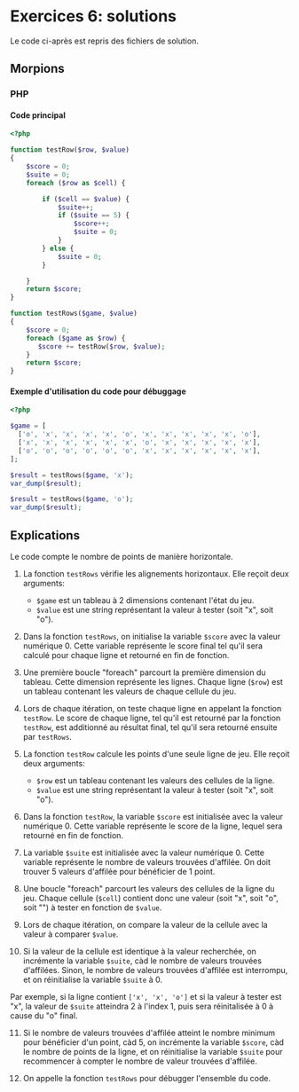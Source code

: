 # Exercices 6: solutions

Le code ci-après est repris des fichiers de solution.

## Morpions

### PHP

#### Code principal

```php
<?php

function testRow($row, $value)
{
    $score = 0;
    $suite = 0;
    foreach ($row as $cell) {

        if ($cell == $value) {
            $suite++;
            if ($suite == 5) {
                $score++;
                $suite = 0;
            }
        } else {
            $suite = 0; 
        }

    }
    return $score;
}

function testRows($game, $value) 
{
    $score = 0;
    foreach ($game as $row) {
       $score += testRow($row, $value);
    }
    return $score;
}

```

#### Exemple d'utilisation du code pour débuggage

```php
<?php

$game = [
  ['o', 'x', 'x', 'x', 'x', 'o', 'x', 'x', 'x', 'x', 'x', 'o'],
  ['x', 'x', 'x', 'x', 'x', 'x', 'o', 'x', 'x', 'x', 'x', 'x'],
  ['o', 'o', 'o', 'o', 'o', 'o', 'x', 'x', 'x', 'x', 'x', 'x'],
];

$result = testRows($game, 'x');
var_dump($result);

$result = testRows($game, 'o');
var_dump($result);
```

## Explications

Le code compte le nombre de points de manière horizontale.

1. La fonction `testRows` vérifie les alignements horizontaux. Elle reçoit deux arguments: 
    - `$game` est un tableau à 2 dimensions contenant l'état du jeu.
    - `$value` est une string représentant la valeur à tester (soit "x", soit "o").

2. Dans la fonction `testRows`, on initialise la variable `$score` avec la valeur numérique 0. Cette variable représente le score final tel qu'il sera calculé pour chaque ligne et retourné en fin de fonction.

3. Une première boucle "foreach" parcourt la première dimension du tableau. Cette dimension représente les lignes. Chaque ligne (`$row`) est un tableau contenant les valeurs de chaque cellule du jeu.

4. Lors de chaque itération, on teste chaque ligne en appelant la fonction `testRow`. Le score de chaque ligne, tel qu'il est retourné par la fonction `testRow`, est additionné au résultat final, tel qu'il sera retourné ensuite par `testRows`.

5. La fonction `testRow` calcule les points d'une seule ligne de jeu. Elle reçoit deux arguments: 
    - `$row` est un tableau contenant les valeurs des cellules de la ligne.
    - `$value` est une string représentant la valeur à tester (soit "x", soit "o").

6. Dans la fonction `testRow`, la variable `$score` est initialisée avec la valeur numérique 0. Cette variable représente le score de la ligne, lequel sera retourné en fin de fonction.

7. La variable `$suite` est initialisée avec la valeur numérique 0. Cette variable représente le nombre de valeurs trouvées d'affilée. On doit trouver 5 valeurs d'affilée pour bénéficier de 1 point.

8. Une boucle "foreach" parcourt les valeurs des cellules de la ligne du jeu. Chaque cellule (`$cell`) contient donc une valeur (soit "x", soit "o", soit "") à tester en fonction de `$value`.

9. Lors de chaque itération, on compare la valeur de la cellule avec la valeur à comparer `$value`.

10. Si la valeur de la cellule est identique à la valeur recherchée, on incrémente la variable `$suite`, càd le nombre de valeurs trouvées d'affilées. Sinon, le nombre de valeurs trouvées d'affilée est interrompu, et on réinitialise la variable `$suite` à 0.

Par exemple, si la ligne contient `['x', 'x', 'o']` et si la valeur à tester est "x", la valeur de `$suite` atteindra 2 à l'index 1, puis sera réinitalisée à 0 à cause du "o" final.

11. Si le nombre de valeurs trouvées d'affilée atteint le nombre minimum pour bénéficier d'un point, càd 5, on incrémente la variable `$score`, càd le nombre de points de la ligne, et on réinitialise la variable `$suite` pour recommencer à compter le nombre de valeur trouvées d'affilée.

12. On appelle la fonction `testRows` pour débugger l'ensemble du code.
